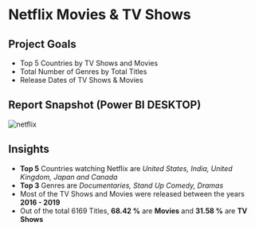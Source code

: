 # Netflix Movies & TV Shows

## Project Goals
- Top 5 Countries by TV Shows and Movies
- Total Number of Genres by Total Titles
- Release Dates of TV Shows & Movies

## Report Snapshot (Power BI DESKTOP)

![netflix](https://github.com/SnehaNatraj/Netflix-Movies-and-TV-Shows/assets/163089747/96d001bc-dafa-48c3-8797-4d40107f46ea)

## Insights

- **Top 5** Countries watching Netflix are *United States, India, United Kingdom, Japan and Canada*
- **Top 3** Genres are *Documentaries, Stand Up Comedy, Dramas*
- Most of the TV Shows and Movies were released between the years **2016 - 2019**
- Out of the total 6169 Titles, **68.42 %** are **Movies** and **31.58 %** are **TV Shows** 
